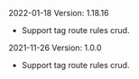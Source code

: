 2022-01-18 Version: 1.18.16
- Support tag route rules crud.

2021-11-26 Version: 1.0.0
- Support tag route rules crud.

